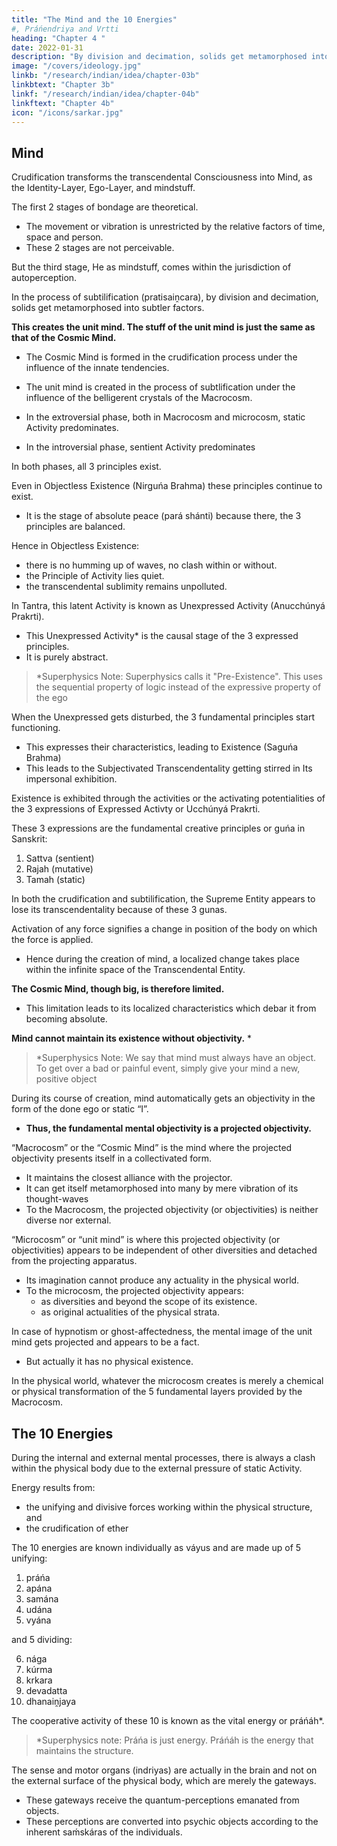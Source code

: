 ```yaml
---
title: "The Mind and the 10 Energies"
#, Práńendriya and Vrtti
heading: "Chapter 4 "
date: 2022-01-31
description: "By division and decimation, solids get metamorphosed into subtler layers. This creates the unit mind."
image: "/covers/ideology.jpg"
linkb: "/research/indian/idea/chapter-03b"
linkbtext: "Chapter 3b"
linkf: "/research/indian/idea/chapter-04b"
linkftext: "Chapter 4b"
icon: "/icons/sarkar.jpg"
---
```



## Mind

Crudification <!-- Saiṋcara --> transforms the transcendental <!-- entity  --><!-- Puruśa --> Consciousness into <!-- , under the localized influence of His immanent principles, is transformed into --> Mind, as the Identity-Layer, Ego-Layer, and mindstuff<!--  Mahattattva, Ahaḿtattva and citta -->. 

The first 2 stages of bondage are theoretical.
- The movement or vibration is unrestricted by the relative factors of time, space and person. 
- These 2 stages are not perceivable. <!-- do not come within the scope of perception.  -->

But the third stage, He as mindstuff, <!--  c He, under the influence of the static principle, is converted into the objective “I” which --> comes within the jurisdiction of autoperception. 

<!-- Mind is a coordination of those 3: 
- Mahattattva
- Ahaḿtattva
- citta.  -->

In the process of subtilification (pratisaiṋcara), <!-- the crudest matter, --> by division and decimation, solids get metamorphosed into subtler factors. 

**This creates the unit mind. The stuff of the unit mind is just the same as that of the Cosmic Mind.** 
- The Cosmic Mind is formed in the crudification <!-- saiṋcara --> process under the influence of the innate tendencies. 
- The unit mind is created in the process of subtlification <!-- pratisaiṋcara --> under the influence of the belligerent crystals of the Macrocosm.

- In the extroversial phase, both in Macrocosm and microcosm, static Activity predominates.
- In the introversial phase, sentient Activity<!--  principle --> predominates 

In both phases, all 3 principles exist. 

Even in Objectless Existence (Nirguńa Brahma)<!-- , or the Unsubjectivated Transcendental Entity, --> these principles continue to  <!-- do not cease to --> exist.
- It is the stage of absolute peace (pará shánti) because there, the 3 principles are balanced. 

Hence in Objectless Existence:
- there is no humming up of waves, no clash within or without. 
- the Principle of Activity<!-- Prakrti, the omni-active entity, --> lies quiet. 
- the transcendental sublimity remains unpolluted. 

In Tantra, this latent Activity <!-- Prakrti --> is known as Unexpressed Activity (Anucchúnyá Prakrti). 
- This Unexpressed Activity* <!-- Anucchúnyá Prakrti --> is the causal stage of the 3 expressed principles. 
- It is purely abstract. 

> *Superphysics Note: Superphysics calls it "Pre-Existence". This uses the sequential property of logic instead of the expressive property of the ego


When the <!-- Anucchúnyá --> Unexpressed gets disturbed, the 3 fundamental principles start functioning.
- This expresses their <!-- svabháva ( -->characteristics, leading to Existence (Saguńa Brahma)
- This leads to the Subjectivated Transcendentality getting stirred in Its impersonal exhibition.

Existence <!-- Saguńa Brahma --> is exhibited through the activities or the activating potentialities of the 3 expressions of Expressed Activty or Ucchúnyá Prakrti. 

These 3 expressions are the fundamental creative principles or guńa in Sanskrit:

1. Sattva (sentient)
2. Rajah (mutative)
3. Tamah (static)

<!-- They are known as . These names have been allotted according to their respective functions, and the diversities of the created world depend upon the comparative domination of one over the other two.  -->

In both the crudification <!-- saiṋcara --> and subtilification,<!--  pratisaiṋcara processes --> <!-- , that is, in the entire survey of the Macrocosm, --> the Supreme Entity appears to lose its transcendentality because of these 3 gunas.

Activation of any force signifies a change in position of the body on which the force is applied. 
- Hence during the creation of mind, a localized change takes place within the infinite space of the Transcendental Entity.

**The Cosmic Mind, though big, is therefore limited.** 
- This limitation leads to <!-- and as such --> its localized characteristics which debar it from becoming absolute.

**Mind cannot maintain its existence without objectivity.** *

> *Superphysics Note: We say that mind must always have an object. To get over a bad or painful event, simply give your mind a new, positive object 


During its course of creation, mind automatically gets an objectivity in the form of the done ego or static “I”. 
- **Thus, the fundamental mental objectivity is a projected objectivity.** 

“Macrocosm” or the “Cosmic Mind” is the mind where the projected objectivity presents itself in a collectivated form. 
- It maintains the closest alliance with the projector.
- It can get itself metamorphosed into many by mere vibration of its thought-waves
- To the Macrocosm, the projected objectivity (or objectivities) is neither diverse nor external.

“Microcosm” or “unit mind” is where this projected objectivity (or objectivities) appears to be independent of other diversities and detached from the projecting apparatus. 
- Its imagination cannot produce any actuality in the physical world.
- To the microcosm, the projected objectivity appears:
  - as diversities and beyond the scope of its existence.
  - as original actualities of the physical strata.

<!-- One more vital difference between Macrocosm and microcosm lies in their capacities of thought power.  -->

In case of hypnotism or ghost-affectedness, the mental image of the unit mind gets projected and appears to be a fact.
- But actually it has no physical existence. 

In the physical world, whatever the microcosm creates is merely a chemical or physical transformation of the 5 fundamental layers provided by the Macrocosm. 

<!-- with the help of its physical structures is nothing but  -->

<!--  created as actualities by the Macrocosm in the crudification (saiṋcara)  process. -->


## The 10 Energies

During the internal and external mental processes<!--  of extrovert and introvert -->, there is always a clash within the physical body due to the external pressure of static Activity<!--  Prakrti -->. 

Energy results from:
- the unifying and divisive forces working within the physical structure, and
- the crudification of ether

<!-- Energy (Váyu) is a bhútatattva and a fundamental factor formed due to  -->

The 10 energies are known individually as váyus and are made up of 5 unifying:

1. práńa
2. apána
3. samána
4. udána
5. vyána

and 5 dividing:

6. nága
7. kúrma
8. krkara
9. devadatta
10. dhanaiṋjaya


The cooperative activity of these 10 is known as the vital energy or práńáh*.

> *Superphysics note: Práńa is just energy. Práńáh is the energy that maintains the structure.


The sense and motor organs (indriyas) are actually in the brain and not on the external surface of the physical body, which are merely the gateways. 
- These gateways receive the quantum-perceptions <!-- There are gateways of the indriyas on the external surface of the physical body receiving tanmátras --> emanated from objects.
- These perceptions <!-- tanmátras received through these gateways --> are converted into psychic objects according to the inherent saḿskáras of the individuals. 

